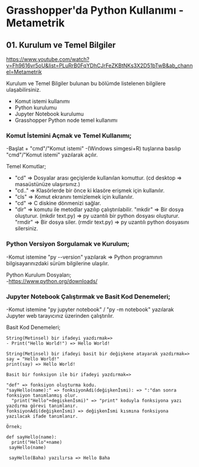 # Grasshopper'da Python Kullanımı - Metametrik
## 01. Kurulum ve Temel Bilgiler

https://www.youtube.com/watch?v=Fh9616vr5oU&list=PLuRrB0FqYDhCJrFeZKBtNKs3X2D51bTwB&ab_channel=Metametrik

Kurulum ve Temel Bilgiler bulunan bu bölümde listelenen bilgilere ulaşabilirsiniz.

  - Komut istemi kullanımı
  - Python kurulumu
  - Jupyter Notebook kurulumu
  - Grasshopper Python node temel kullanımı
  
  ### Komut İstemini Açmak ve Temel Kullanımı;
  
  -Başlat + "cmd"/"Komut istemi" 
  -(Windows simgesi+R) tuşlarına basılıp "cmd"/"Komut istemi" yazılarak açılır.
 
 Temel Komutlar;
 - "cd" => Dosyalar arası geçişlerde kullanılan komuttur. (cd desktop => masaüstünüze ulaşırsınız.)
 - "cd.." => Klasörlerde bir önce ki klasöre erişmek için kullanılır.
 - "cls" => Komut ekranını temizlemek için kullanılır.
 - "cd\" => C diskine dönmenizi sağlar.
 - "dir" => komutu ile metodlar yazılıp çalıştırılabilir.
    "mkdir" => Bir dosya oluşturur. (mkdir text.py) => py uzantılı bir python dosyası oluşturur.
    "rmdir" => Bir dosya siler. (rmdir text.py) => py uzantılı python dosyasını silersiniz.
   
  ### Python Versiyon Sorgulamak ve Kurulum;
   
 -Komut istemine "py --version" yazılarak => Python programının bilgisayarınızdaki sürüm bilgilerine ulaşılır.
  
  Python Kurulum Dosyaları;  
 -https://www.python.org/downloads/
 
 ### Jupyter Notebook Çalıştırmak ve Basit Kod Denemeleri;
 
 -Komut istemine "py jupyter notebook" / "py -m notebook" yazılarak Jupyter web tarayıcınız üzerinden çalıştırılır.
 
  Basit Kod Denemeleri;
  
    String(Metinsel) bir ifadeyi yazdırmak=>
    - Print("Hello World!") => Hello World!
    
    String(Metinsel) bir ifadeyi basit bir değişkene atayarak yazdırmak=>
    say = "Hello World!"
    print(say) => Hello World!
    
    Basit bir fonksiyon ile bir ifadeyi yazdırmak=>
    
    "def" => fonksiyon oluşturma kodu.
    "sayHello(name):" => fonksiyonAdi(değişkenİsmi): => ":"dan sonra fonksiyon tanımlanmış olur.
      "print("Hello"+degiskenİsmi)" => "print" koduyla fonksiyona yazı yazdırma görevi tanımlanır.
    fonksiyonAdi(değişkenİsmi) => değişkenİsmi kısmına fonksiyona yazılacak ifade tanımlanır.
    
    Örnek;
    
    def sayHello(name):
      print("Hello"+name)
     sayHello(name)
     
     sayHello(Baha) yazılırsa => Hello Baha 
      
     
    
    
    
 
 
 
 
 
 
 
